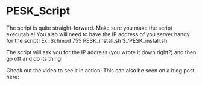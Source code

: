 PESK_Script
===========
The script is quite straight-forward. Make sure you make the script executable! You also will need to have the IP address of 
you server handy for the script!
Ex:
$chmod 755 PESK_install.sh
$./PESK_install.sh

The script will ask you for the IP address (you wrote it down right?) and then go off and do its thing!

Check out the video to see it in action!
This can also be seen on a blog post here: 
